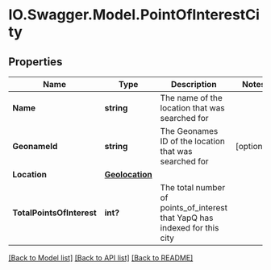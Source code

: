 # IO.Swagger.Model.PointOfInterestCity
## Properties

Name | Type | Description | Notes
------------ | ------------- | ------------- | -------------
**Name** | **string** | The name of the location that was searched for | 
**GeonameId** | **string** | The Geonames ID of the location that was searched for | [optional] 
**Location** | [**Geolocation**](Geolocation.md) |  | 
**TotalPointsOfInterest** | **int?** | The total number of points_of_interest that YapQ has indexed for this city | 

[[Back to Model list]](../README.md#documentation-for-models) [[Back to API list]](../README.md#documentation-for-api-endpoints) [[Back to README]](../README.md)

